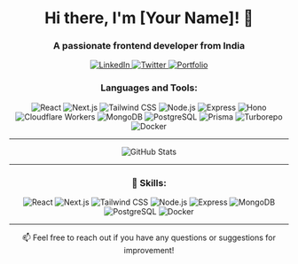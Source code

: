 <h1 align="center">Hi there, I'm [Your Name]! 👋</h1>

<h3 align="center">A passionate frontend developer from India</h3>

<p align="center">
  <a href="https://linkedin.com/in/[Your LinkedIn URL]">
    <img src="https://img.shields.io/badge/LinkedIn-0077B5?style=for-the-badge&logo=linkedin&logoColor=white" alt="LinkedIn">
  </a>
  <a href="https://twitter.com/[Your Twitter URL]">
    <img src="https://img.shields.io/badge/Twitter-1DA1F2?style=for-the-badge&logo=twitter&logoColor=white" alt="Twitter">
  </a>
  <a href="[Your Portfolio URL]">
    <img src="https://img.shields.io/badge/Portfolio-00C7B7?style=for-the-badge&logo=dev.to&logoColor=white" alt="Portfolio">
  </a>
</p>

<h3 align="center">Languages and Tools:</h3>

<p align="center">
  <img src="https://img.shields.io/badge/React-61DAFB?style=for-the-badge&logo=react&logoColor=white" alt="React">
  <img src="https://img.shields.io/badge/Next.js-000000?style=for-the-badge&logo=next.js&logoColor=white" alt="Next.js">
  <img src="https://img.shields.io/badge/Tailwind_CSS-38B2AC?style=for-the-badge&logo=tailwind-css&logoColor=white" alt="Tailwind CSS">
  <img src="https://img.shields.io/badge/Node.js-339933?style=for-the-badge&logo=node.js&logoColor=white" alt="Node.js">
  <img src="https://img.shields.io/badge/Express-000000?style=for-the-badge&logo=express&logoColor=white" alt="Express">
  <img src="https://img.shields.io/badge/Hono-ff6600?style=for-the-badge&logoColor=white" alt="Hono">
  <img src="https://img.shields.io/badge/Cloudflare_Workers-f38020?style=for-the-badge&logo=cloudflare&logoColor=white" alt="Cloudflare Workers">
  <img src="https://img.shields.io/badge/MongoDB-47A248?style=for-the-badge&logo=mongodb&logoColor=white" alt="MongoDB">
  <img src="https://img.shields.io/badge/PostgreSQL-336791?style=for-the-badge&logo=postgresql&logoColor=white" alt="PostgreSQL">
  <img src="https://img.shields.io/badge/Prisma-2D3748?style=for-the-badge&logo=prisma&logoColor=white" alt="Prisma">
  <img src="https://img.shields.io/badge/Turborepo-00B0D8?style=for-the-badge&logoColor=white" alt="Turborepo">
  <img src="https://img.shields.io/badge/Docker-2496ED?style=for-the-badge&logo=docker&logoColor=white" alt="Docker">
</p>

---

<p align="center">
  <img src="https://github-readme-stats.vercel.app/api?username=[Your GitHub Username]&show_icons=true&theme=radical" alt="GitHub Stats">
</p>

---

<h3 align="center">🚀 Skills:</h3>

<p align="center">
  <img src="https://img.shields.io/badge/React-90%25-brightgreen" alt="React">
  <img src="https://img.shields.io/badge/Next.js-80%25-brightgreen" alt="Next.js">
  <img src="https://img.shields.io/badge/Tailwind_CSS-85%25-brightgreen" alt="Tailwind CSS">
  <img src="https://img.shields.io/badge/Node.js-85%25-brightgreen" alt="Node.js">
  <img src="https://img.shields.io/badge/Express-80%25-brightgreen" alt="Express">
  <img src="https://img.shields.io/badge/MongoDB-80%25-brightgreen" alt="MongoDB">
  <img src="https://img.shields.io/badge/PostgreSQL-75%25-brightgreen" alt="PostgreSQL">
  <img src="https://img.shields.io/badge/Docker-70%25-brightgreen" alt="Docker">
</p>

---

<p align="center">
  📫 Feel free to reach out if you have any questions or suggestions for improvement!
</p>
